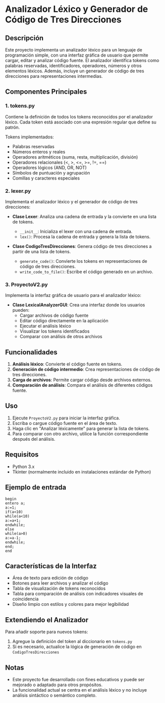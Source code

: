 # Analizador Léxico y Generador de Código de Tres Direcciones

## Descripción
Este proyecto implementa un analizador léxico para un lenguaje de programación simple, con una interfaz gráfica de usuario que permite cargar, editar y analizar código fuente. El analizador identifica tokens como palabras reservadas, identificadores, operadores, números y otros elementos léxicos. Además, incluye un generador de código de tres direcciones para representaciones intermedias.

## Componentes Principales

### 1. tokens.py
Contiene la definición de todos los tokens reconocidos por el analizador léxico. Cada token está asociado con una expresión regular que define su patrón.

Tokens implementados:
- Palabras reservadas
- Números enteros y reales
- Operadores aritméticos (suma, resta, multiplicación, división)
- Operadores relacionales (<, >, <=, >=, !=, ==)
- Operadores lógicos (AND, OR, NOT)
- Símbolos de puntuación y agrupación
- Comillas y caracteres especiales

### 2. lexer.py
Implementa el analizador léxico y el generador de código de tres direcciones:

- **Clase Lexer**: Analiza una cadena de entrada y la convierte en una lista de tokens.
  - `__init__`: Inicializa el lexer con una cadena de entrada.
  - `lex()`: Procesa la cadena de entrada y genera la lista de tokens.

- **Clase CodigoTresDirecciones**: Genera código de tres direcciones a partir de una lista de tokens.
  - `generate_code()`: Convierte los tokens en representaciones de código de tres direcciones.
  - `write_code_to_file()`: Escribe el código generado en un archivo.

### 3. ProyectoV2.py
Implementa la interfaz gráfica de usuario para el analizador léxico:

- **Clase LexicalAnalyzerGUI**: Crea una interfaz donde los usuarios pueden:
  - Cargar archivos de código fuente
  - Editar código directamente en la aplicación
  - Ejecutar el análisis léxico
  - Visualizar los tokens identificados
  - Comparar con análisis de otros archivos

## Funcionalidades

1. **Análisis léxico**: Convierte el código fuente en tokens.
2. **Generación de código intermedio**: Crea representaciones de código de tres direcciones.
3. **Carga de archivos**: Permite cargar código desde archivos externos.
4. **Comparación de análisis**: Compara el análisis de diferentes códigos fuente.

## Uso

1. Ejecute `ProyectoV2.py` para iniciar la interfaz gráfica.
2. Escriba o cargue código fuente en el área de texto.
3. Haga clic en "Analizar léxicamente" para generar la lista de tokens.
4. Para comparar con otro archivo, utilice la función correspondiente después del análisis.

## Requisitos

- Python 3.x
- Tkinter (normalmente incluido en instalaciones estándar de Python)

## Ejemplo de entrada

```
begin
entero a;
a:=1;
if(a<10)
while(a<10)
a:=a+1;
endwhile;
else
while(a>0)
a:=a-1;
endwhile;
end;
end
```

## Características de la Interfaz

- Área de texto para edición de código
- Botones para leer archivos y analizar el código
- Tabla de visualización de tokens reconocidos
- Tabla para comparación de análisis con indicadores visuales de coincidencia
- Diseño limpio con estilos y colores para mejor legibilidad

## Extendiendo el Analizador

Para añadir soporte para nuevos tokens:
1. Agregue la definición del token al diccionario en `tokens.py`
2. Si es necesario, actualice la lógica de generación de código en `CodigoTresDirecciones`

## Notas
- Este proyecto fue desarrollado con fines educativos y puede ser mejorado o adaptado para otros propósitos.
- La funcionalidad actual se centra en el análisis léxico y no incluye análisis sintáctico o semántico completo.
